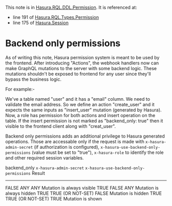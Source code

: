 This note is in [Hasura.RQL.DDL.Permission](https://github.com/hasura/graphql-engine/blob/master/server/src-lib/Hasura/RQL/DDL/Permission.hs#L58).
It is referenced at:
  - line 191 of [Hasura.RQL.Types.Permission](https://github.com/hasura/graphql-engine/blob/master/server/src-lib/Hasura/RQL/Types/Permission.hs#L191)
  - line 175 of [Hasura.Session](https://github.com/hasura/graphql-engine/blob/master/server/src-lib/Hasura/Session.hs#L175)

# Backend only permissions

As of writing this note, Hasura permission system is meant to be used by the
frontend. After introducing "Actions", the webhook handlers now can make GraphQL
mutations to the server with some backend logic. These mutations shouldn't be
exposed to frontend for any user since they'll bypass the business logic.

For example:-

We've a table named "user" and it has a "email" column. We need to validate the
email address. So we define an action "create_user" and it expects the same inputs
as "insert_user" mutation (generated by Hasura). Now, a role has permission for both
actions and insert operation on the table. If the insert permission is not marked
as "backend_only: true" then it visible to the frontend client along with "creat_user".

Backend only permissions adds an additional privilege to Hasura generated operations.
Those are accessable only if the request is made with `x-hasura-admin-secret`
(if authorization is configured), `x-hasura-use-backend-only-permissions`
(value must be set to "true"), `x-hasura-role` to identify the role and other
required session variables.

backend_only   `x-hasura-admin-secret`   `x-hasura-use-backend-only-permissions`  Result
------------    ---------------------     -------------------------------------   ------
FALSE           ANY                       ANY                                    Mutation is always visible
TRUE            FALSE                     ANY                                    Mutation is always hidden
TRUE            TRUE (OR NOT-SET)         FALSE                                  Mutation is hidden
TRUE            TRUE (OR NOT-SET)         TRUE                                   Mutation is shown

